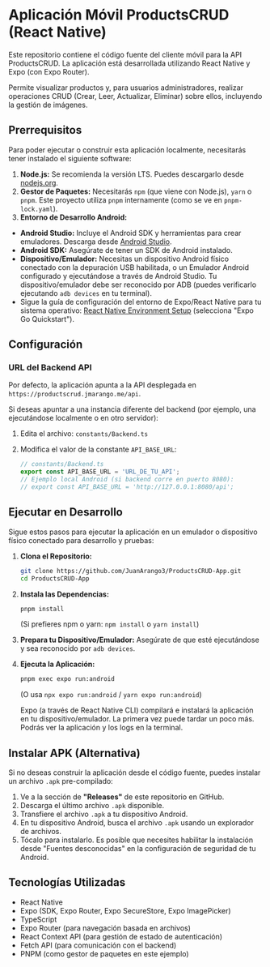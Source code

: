 # Aplicación Móvil ProductsCRUD (React Native)

Este repositorio contiene el código fuente del cliente móvil para la API ProductsCRUD. La aplicación está desarrollada utilizando React Native y Expo (con Expo Router).

Permite visualizar productos y, para usuarios administradores, realizar operaciones CRUD (Crear, Leer, Actualizar, Eliminar) sobre ellos, incluyendo la gestión de imágenes.

## Prerrequisitos

Para poder ejecutar o construir esta aplicación localmente, necesitarás tener instalado el siguiente software:

1.  **Node.js:** Se recomienda la versión LTS. Puedes descargarlo desde [nodejs.org](https://nodejs.org/).
2.  **Gestor de Paquetes:** Necesitarás `npm` (que viene con Node.js), `yarn` o `pnpm`. Este proyecto utiliza `pnpm` internamente (como se ve en `pnpm-lock.yaml`).
3.  **Entorno de Desarrollo Android:**
   * **Android Studio:** Incluye el Android SDK y herramientas para crear emuladores. Descarga desde [Android Studio](https://developer.android.com/studio).
   * **Android SDK:** Asegúrate de tener un SDK de Android instalado.
   * **Dispositivo/Emulador:** Necesitas un dispositivo Android físico conectado con la depuración USB habilitada, o un Emulador Android configurado y ejecutándose a través de Android Studio. Tu dispositivo/emulador debe ser reconocido por ADB (puedes verificarlo ejecutando `adb devices` en tu terminal).
   * Sigue la guía de configuración del entorno de Expo/React Native para tu sistema operativo: [React Native Environment Setup](https://reactnative.dev/docs/environment-setup) (selecciona "Expo Go Quickstart").

## Configuración

### URL del Backend API

Por defecto, la aplicación apunta a la API desplegada en `https://productscrud.jmarango.me/api`.

Si deseas apuntar a una instancia diferente del backend (por ejemplo, una ejecutándose localmente o en otro servidor):

1.  Edita el archivo: `constants/Backend.ts`
2.  Modifica el valor de la constante `API_BASE_URL`:

    ```typescript
    // constants/Backend.ts
    export const API_BASE_URL = 'URL_DE_TU_API';
    // Ejemplo local Android (si backend corre en puerto 8080):
    // export const API_BASE_URL = 'http://127.0.0.1:8080/api';
    ```

## Ejecutar en Desarrollo

Sigue estos pasos para ejecutar la aplicación en un emulador o dispositivo físico conectado para desarrollo y pruebas:

1.  **Clona el Repositorio:**
    ```bash
    git clone https://github.com/JuanArango3/ProductsCRUD-App.git
    cd ProductsCRUD-App
    ```
2.  **Instala las Dependencias:**
    ```bash
    pnpm install
    ```
    (Si prefieres npm o yarn: `npm install` o `yarn install`)

3.  **Prepara tu Dispositivo/Emulador:** Asegúrate de que esté ejecutándose y sea reconocido por `adb devices`.
4.  **Ejecuta la Aplicación:**
    ```bash
    pnpm exec expo run:android
    ```
    (O usa `npx expo run:android` / `yarn expo run:android`)

    Expo (a través de React Native CLI) compilará e instalará la aplicación en tu dispositivo/emulador. La primera vez puede tardar un poco más. Podrás ver la aplicación y los logs en la terminal.

## Instalar APK (Alternativa)

Si no deseas construir la aplicación desde el código fuente, puedes instalar un archivo `.apk` pre-compilado:

1.  Ve a la sección de **"Releases"** de este repositorio en GitHub.
2.  Descarga el último archivo `.apk` disponible.
3.  Transfiere el archivo `.apk` a tu dispositivo Android.
4.  En tu dispositivo Android, busca el archivo `.apk` usando un explorador de archivos.
5.  Tócalo para instalarlo. Es posible que necesites habilitar la instalación desde "Fuentes desconocidas" en la configuración de seguridad de tu Android.

## Tecnologías Utilizadas

* React Native
* Expo (SDK, Expo Router, Expo SecureStore, Expo ImagePicker)
* TypeScript
* Expo Router (para navegación basada en archivos)
* React Context API (para gestión de estado de autenticación)
* Fetch API (para comunicación con el backend)
* PNPM (como gestor de paquetes en este ejemplo)
